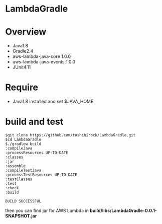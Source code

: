 # LambdaGradle

# Overview

+ Java1.8
+ Gradle2.4
+ aws-lambda-java-core 1.0.0
+ aws-lambda-java-events:1.0.0
+ JUnit4.11

# Require

+ Java1.8 installed and set $JAVA_HOME

# build and test

```
$git clone https://github.com/toshihirock/LambdaGradle.git
$cd LambdaGradle
$./gradlew build
:compileJava
:processResources UP-TO-DATE
:classes
:jar
:assemble
:compileTestJava
:processTestResources UP-TO-DATE
:testClasses
:test
:check
:build

BUILD SUCCESSFUL
```

then you can find jar for AWS Lambda in **build/libs/LambdaGradle-0.0.1-SNAPSHOT.jar**
